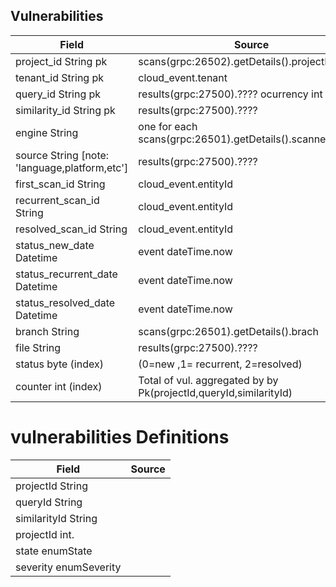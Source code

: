 ## Vulnerabilities

| Field                                           | Source                                                       |
| ----------------------------------------------- | ------------------------------------------------------------ |
|   project_id String pk                          | scans(grpc:26502).getDetails().projectId                     |
|   tenant_id String pk                           | cloud_event.tenant                                           |
|   query_id String pk                            | results(grpc:27500).????                                                 ocurrency int pk          | incremental
|   similarity_id String pk                       | results(grpc:27500).????                                                            |
|   engine String                                 | one for each scans(grpc:26501).getDetails().scanners.split() |
|   source String [note: 'language,platform,etc'] | results(grpc:27500).????                                                            |
|   first_scan_id String                          | cloud_event.entityId                                         |
|   recurrent_scan_id String                      | cloud_event.entityId                                         |
|   resolved_scan_id String                       | cloud_event.entityId                                         |
|   status_new_date Datetime                      | event dateTime.now                                           |
|   status_recurrent_date Datetime                | event dateTime.now                                           |
|   status_resolved_date Datetime                 | event dateTime.now                                           |
|   branch String                                 | scans(grpc:26501).getDetails().brach                                                          |
|   file String                                   | results(grpc:27500).????                                                          |
|   status byte (index)                           | (0=new   ,1= recurrent, 2=resolved)                          |
|   counter int (index)                             | Total of vul. aggregated by by Pk(projectId,queryId,similarityId)                         |


# vulnerabilities Definitions
| Field                   | Source                                                                            |
| ----------------------- | ------                                                                            |                                           
| projectId String          |                                                            |  
| queryId String          |                                                            |                                         
| similarityId String         |                                                        |    
| projectId  int.           | |
| state  enumState           |  |
| severity  enumSeverity          |  |
